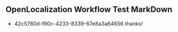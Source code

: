 ## OpenLocalization Workflow Test MarkDown
* 42c5760d-f90c-4233-8339-67e8a3a64656 thanks!

<!--HONumber=Sep16_HO1-->


